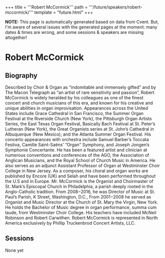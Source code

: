 +++
title = '''Robert McCormick'''
path = '''/future/speakers/robert-mccormick/'''
template = "future.html"
+++

<p class="todo">
<strong>NOTE:</strong> This page is automatically generated based on data from Cvent.
But, I'm aware of several issues with the generated pages at the moment:
many dates & times are wrong, and some sessions & speakers are missing altogether!
</p>

<h1>Robert McCormick</h1>
<h2>Biography</h2>
<p>Described by Choir & Organ as “indomitable and immensely gifted” and by The Macon Telegraph as “an artist of rare sensitivity and passion”, Robert McCormick is widely heralded by his colleagues as one of the finest concert and church musicians of this era, and known for his creative and unique abilities in organ improvisation. Appearances across the United States include Grace Cathedral in San Francisco, the Summer Organ Festival at the Riverside Church (New York), the Pittsburgh Organ Artists Series, the East Texas Organ Festival, Basically Bach Festival at St. Peter’s Lutheran (New York), the Great Organists series at St. John’s Cathedral in Albuquerque (New Mexico), and the Atlanta Summer Organ Festival. His concerto appearances with orchestra include Samuel Barber’s Toccata Festiva, Camille Saint-Saëns’ “Organ” Symphony, and Joseph Jongen’s Symphonie Concertante. He has been a featured artist and clinician at numerous conventions and conferences of the AGO, the Association of Anglican Musicians, and the Royal School of Church Music in America. He also serves as an adjunct Assistant Professor of Organ at Westminster Choir College in New Jersey. As a composer, his choral and organ works are published by Encore (UK) and Selah and have been performed throughout the U.S and in Europe. Mr. McCormick is the Organist and Choirmaster of St. Mark’s Episcopal Church in Philadelphia, a parish deeply rooted in the Anglo-Catholic tradition. From 2008−2016, he was Director of Music at St. Paul’s Parish, K Street, Washington, D.C., From 2001−2008 he served as Organist and Music Director at the Church of St. Mary the Virgin, New York. He holds the Bachelor of Music degree in organ performance, summa cum laude, from Westminster Choir College. His teachers have included McNeil Robinson and Robert Carwithen. Robert McCormick is represented in North America exclusively by Phillip Truckenbrod Concert Artists, LLC.</p>
<h2>Sessions</h2>
<p>None yet</p>

